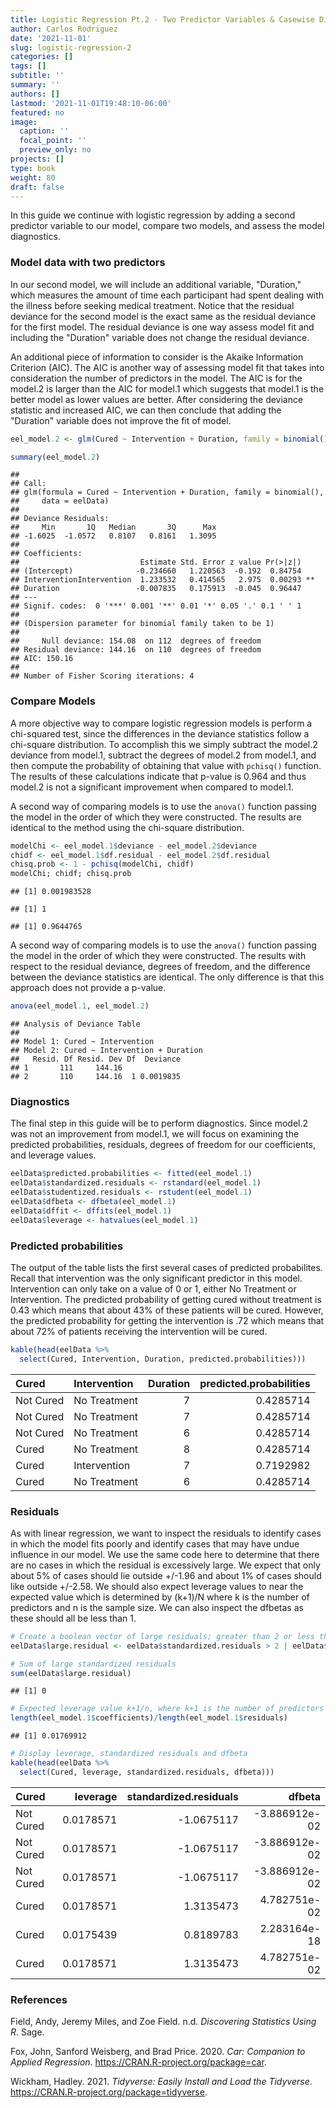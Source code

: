 ```yaml
---
title: Logistic Regression Pt.2 - Two Predictor Variables & Casewise Diagnostics
author: Carlos Rodriguez
date: '2021-11-01'
slug: logistic-regression-2
categories: []
tags: []
subtitle: ''
summary: ''
authors: []
lastmod: '2021-11-01T19:48:10-06:00'
featured: no
image:
  caption: ''
  focal_point: ''
  preview_only: no
projects: []
type: book
weight: 80
draft: false
---
```


In this guide we continue with logistic regression by adding a second predictor variable to our model, compare two models, and assess the model diagnostics. 






### Model data with two predictors
In our second model, we will include an additional variable, "Duration," which measures the amount of time each participant had spent dealing with the illness before seeking medical treatment. Notice that the residual deviance for the second model is the exact same as the residual deviance for the first model. The residual deviance is one way assess model fit and including the "Duration" variable does not change the residual deviance. 

An additional piece of information to consider is the Akaike Information Criterion (AIC). The AIC is another way of assessing model fit that takes into consideration the number of predictors in the model. The AIC is for the model.2 is larger than the AIC for model.1 which suggests that model.1 is the better model as lower values are better. After considering the deviance statistic and increased AIC, we can then conclude that adding the "Duration" variable does not improve the fit of model.


```r
eel_model.2 <- glm(Cured ~ Intervention + Duration, family = binomial(), data = eelData)

summary(eel_model.2)
```

```
## 
## Call:
## glm(formula = Cured ~ Intervention + Duration, family = binomial(), 
##     data = eelData)
## 
## Deviance Residuals: 
##     Min       1Q   Median       3Q      Max  
## -1.6025  -1.0572   0.8107   0.8161   1.3095  
## 
## Coefficients:
##                           Estimate Std. Error z value Pr(>|z|)   
## (Intercept)              -0.234660   1.220563  -0.192  0.84754   
## InterventionIntervention  1.233532   0.414565   2.975  0.00293 **
## Duration                 -0.007835   0.175913  -0.045  0.96447   
## ---
## Signif. codes:  0 '***' 0.001 '**' 0.01 '*' 0.05 '.' 0.1 ' ' 1
## 
## (Dispersion parameter for binomial family taken to be 1)
## 
##     Null deviance: 154.08  on 112  degrees of freedom
## Residual deviance: 144.16  on 110  degrees of freedom
## AIC: 150.16
## 
## Number of Fisher Scoring iterations: 4
```

### Compare Models
A more objective way to compare logistic regression models is perform a chi-squared test, since the differences in the deviance statistics follow a chi-square distribution. To accomplish this we simply subtract the model.2 deviance from model.1, subtract the degrees of model.2 from model.1, and then compute the probability of obtaining that value with `pchisq()` function. The results of these calculations indicate that p-value is 0.964 and thus model.2 is not a significant improvement when compared to model.1. 

A second way of comparing models is to use the `anova()` function passing the model in the order of which they were constructed. The results are identical to the method using the chi-square distribution.

```r
modelChi <- eel_model.1$deviance - eel_model.2$deviance
chidf <- eel_model.1$df.residual - eel_model.2$df.residual
chisq.prob <- 1 - pchisq(modelChi, chidf)
modelChi; chidf; chisq.prob
```

```
## [1] 0.001983528
```

```
## [1] 1
```

```
## [1] 0.9644765
```

A second way of comparing models is to use the `anova()` function passing the model in the order of which they were constructed. The results with respect to the residual deviance, degrees of freedom, and the difference between the deviance statistics are identical. The only difference is that this approach does not provide a p-value.

```r
anova(eel_model.1, eel_model.2)
```

```
## Analysis of Deviance Table
## 
## Model 1: Cured ~ Intervention
## Model 2: Cured ~ Intervention + Duration
##   Resid. Df Resid. Dev Df  Deviance
## 1       111     144.16             
## 2       110     144.16  1 0.0019835
```

### Diagnostics
The final step in this guide will be to perform diagnostics. Since model.2 was not an improvement from model.1, we will focus on examining the predicted probabilities, residuals, degrees of freedom for our coefficients, and leverage values.

```r
eelData$predicted.probabilities <- fitted(eel_model.1)
eelData$standardized.residuals <- rstandard(eel_model.1)
eelData$studentized.residuals <- rstudent(eel_model.1)
eelData$dfbeta <- dfbeta(eel_model.1)
eelData$dffit <- dffits(eel_model.1)
eelData$leverage <- hatvalues(eel_model.1)
```

### Predicted probabilities
The output of the table lists the first several cases of predicted probabilites. Recall that intervention was the only significant predictor in this model. Intervention can only take on a value of 0 or 1, either No Treatment or Intervention. The predicted probability of getting cured without treatment is 0.43 which means that about 43% of these patients will be cured. However, the predicted probability for getting the intervention is .72 which means that about 72% of patients receiving the intervention will be cured.

```r
kable(head(eelData %>%
  select(Cured, Intervention, Duration, predicted.probabilities)))
```

<table>
 <thead>
  <tr>
   <th style="text-align:left;"> Cured </th>
   <th style="text-align:left;"> Intervention </th>
   <th style="text-align:right;"> Duration </th>
   <th style="text-align:right;"> predicted.probabilities </th>
  </tr>
 </thead>
<tbody>
  <tr>
   <td style="text-align:left;"> Not Cured </td>
   <td style="text-align:left;"> No Treatment </td>
   <td style="text-align:right;"> 7 </td>
   <td style="text-align:right;"> 0.4285714 </td>
  </tr>
  <tr>
   <td style="text-align:left;"> Not Cured </td>
   <td style="text-align:left;"> No Treatment </td>
   <td style="text-align:right;"> 7 </td>
   <td style="text-align:right;"> 0.4285714 </td>
  </tr>
  <tr>
   <td style="text-align:left;"> Not Cured </td>
   <td style="text-align:left;"> No Treatment </td>
   <td style="text-align:right;"> 6 </td>
   <td style="text-align:right;"> 0.4285714 </td>
  </tr>
  <tr>
   <td style="text-align:left;"> Cured </td>
   <td style="text-align:left;"> No Treatment </td>
   <td style="text-align:right;"> 8 </td>
   <td style="text-align:right;"> 0.4285714 </td>
  </tr>
  <tr>
   <td style="text-align:left;"> Cured </td>
   <td style="text-align:left;"> Intervention </td>
   <td style="text-align:right;"> 7 </td>
   <td style="text-align:right;"> 0.7192982 </td>
  </tr>
  <tr>
   <td style="text-align:left;"> Cured </td>
   <td style="text-align:left;"> No Treatment </td>
   <td style="text-align:right;"> 6 </td>
   <td style="text-align:right;"> 0.4285714 </td>
  </tr>
</tbody>
</table>

### Residuals
As with linear regression, we want to inspect the residuals to identify cases in which the model fits poorly and identify cases that may have undue influence in our model. We use the same code here to determine that there are no cases in which the residual is excessively large. We expect that only about 5% of cases should lie outside +/-1.96 and about 1% of cases should like outside +/-2.58. We should also expect leverage values to near the expected value which is determined by (k+1)/N where k is the number of predictors and n is the sample size. We can also inspect the dfbetas as these should all be less than 1.

```r
# Create a boolean vector of large residuals; greater than 2 or less than -2 
eelData$large.residual <- eelData$standardized.residuals > 2 | eelData$standardized.residuals < -2

# Sum of large standardized residuals
sum(eelData$large.residual)
```

```
## [1] 0
```

```r
# Expected leverage value k+1/n, where k+1 is the number of predictors and n is the sample size
length(eel_model.1$coefficients)/length(eel_model.1$residuals)
```

```
## [1] 0.01769912
```

```r
# Display leverage, standardized residuals and dfbeta
kable(head(eelData %>%
  select(Cured, leverage, standardized.residuals, dfbeta)))
```

<table>
 <thead>
  <tr>
   <th style="text-align:left;"> Cured </th>
   <th style="text-align:right;"> leverage </th>
   <th style="text-align:right;"> standardized.residuals </th>
   <th style="text-align:right;"> dfbeta </th>
  </tr>
 </thead>
<tbody>
  <tr>
   <td style="text-align:left;"> Not Cured </td>
   <td style="text-align:right;"> 0.0178571 </td>
   <td style="text-align:right;"> -1.0675117 </td>
   <td style="text-align:right;"> -3.886912e-02 </td>
  </tr>
  <tr>
   <td style="text-align:left;"> Not Cured </td>
   <td style="text-align:right;"> 0.0178571 </td>
   <td style="text-align:right;"> -1.0675117 </td>
   <td style="text-align:right;"> -3.886912e-02 </td>
  </tr>
  <tr>
   <td style="text-align:left;"> Not Cured </td>
   <td style="text-align:right;"> 0.0178571 </td>
   <td style="text-align:right;"> -1.0675117 </td>
   <td style="text-align:right;"> -3.886912e-02 </td>
  </tr>
  <tr>
   <td style="text-align:left;"> Cured </td>
   <td style="text-align:right;"> 0.0178571 </td>
   <td style="text-align:right;"> 1.3135473 </td>
   <td style="text-align:right;"> 4.782751e-02 </td>
  </tr>
  <tr>
   <td style="text-align:left;"> Cured </td>
   <td style="text-align:right;"> 0.0175439 </td>
   <td style="text-align:right;"> 0.8189783 </td>
   <td style="text-align:right;"> 2.283164e-18 </td>
  </tr>
  <tr>
   <td style="text-align:left;"> Cured </td>
   <td style="text-align:right;"> 0.0178571 </td>
   <td style="text-align:right;"> 1.3135473 </td>
   <td style="text-align:right;"> 4.782751e-02 </td>
  </tr>
</tbody>
</table>


### References 

<div id="refs" class="references">

<div id="ref-DSUR">

Field, Andy, Jeremy Miles, and Zoe Field. n.d. *Discovering Statistics Using R*. Sage.

</div>

<div id="ref-R-car">

Fox, John, Sanford Weisberg, and Brad Price. 2020. *Car: Companion to Applied Regression*. <https://CRAN.R-project.org/package=car>.

</div>

<div id="ref-R-tidyverse">

Wickham, Hadley. 2021. *Tidyverse: Easily Install and Load the Tidyverse*. <https://CRAN.R-project.org/package=tidyverse>.

</div>

</div>
